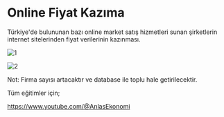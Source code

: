 # Online Fiyat Kazıma
 Türkiye'de bulununan bazı online market satış hizmetleri sunan şirketlerin internet sitelerinden fiyat verilerinin kazınması.

![1](https://github.com/user-attachments/assets/61d39fc6-c3aa-4fc9-b28e-9efdd5d7fdf6)

![2](https://github.com/user-attachments/assets/f9ff4546-6875-4e79-9537-6a83ef3c05ab)



 Not: Firma sayısı artacaktır ve database ile toplu hale getirilecektir. 

 Tüm eğitimler için;

https://www.youtube.com/@AnlasEkonomi
